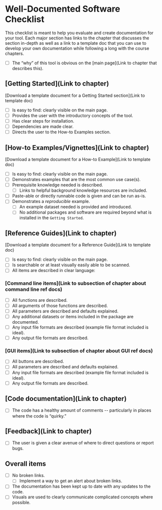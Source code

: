 # Well-Documented Software Checklist

This checklist is meant to help you evaluate and create documentation for your tool.
Each major section has links to the chapter that discusses the section in-depth as well as a link to a template doc that you can use to develop your own documentation while following a long with the course chapters.

- [ ] The “why” of this tool is obvious on the [main page](Link to chapter that describes this).

## [Getting Started](Link to chapter)
[Download a template document for a Getting Started section](Link to template doc)
- [ ] Is easy to find: clearly visible on the main page.
- [ ] Provides the user with the introductory concepts of the tool.
- [ ] Has clear steps for installation.
- [ ] Dependencies are made clear.
- [ ] Directs the user to the How-to Examples section.

## [How-to Examples/Vignettes](Link to chapter)
[Download a template document for a How-to Example](Link to template doc)
- [ ] Is easy to find: clearly visible on the main page.
- [ ] Demonstrates examples that are the most common use case(s).
- [ ] Prerequisite knowledge needed is described.
  - [ ] Links to helpful background knowledge resources are included.
- [ ] Paste-able or directly runnable code is given and can be run as-is.
- [ ] Demonstrates a _reproducible_ example.
  - [ ] An example dataset needed is provided and introduced.
  - [ ] No additional packages and software are required beyond what is installed in the `Getting Started`.

## [Reference Guides](Link to chapter)
[Download a template document for a Reference Guide](Link to template doc)
- [ ] Is easy to find: clearly visible on the main page.
- [ ] Is searchable or at least visually easily able to be scanned.
- [ ] All items are described in clear language:

### [Command line items](Link to subsection of chapter about command line ref docs)
  - [ ] All functions are described.
  - [ ] All arguments of those functions are described.
  - [ ] All parameters are described and defaults explained.
  - [ ] Any additional datasets or items included in the package are documented.
  - [ ] Any input file formats are described (example file format included is ideal).
  - [ ] Any output file formats are described.

### [GUI items](Link to subsection of chapter about GUI ref docs)
  - [ ] All buttons are described.
  - [ ] All parameters are described and defaults explained.
  - [ ] Any input file formats are described (example file format included is ideal).
  - [ ] Any output file formats are described.

## [Code documentation](Link to chapter)
- [ ] The code has a healthy amount of comments -- particularly in places where the code is “quirky.”

## [Feedback](Link to chapter)
- [ ] The user is given a clear avenue of where to direct questions or report bugs.

## Overall items
- [ ] No broken links.
  - [ ] Implement a way to get an alert about broken links. 
- [ ] The documentation has been kept up to date with any updates to the code.
- [ ] Visuals are used to clearly communicate complicated concepts where possible.
